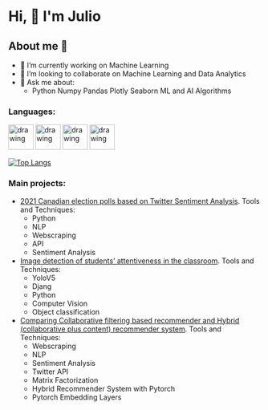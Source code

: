 
 # Hi, 👋 I'm Julio


## About me 👋
- 🔭 I’m currently working on Machine Learning
- 👯 I’m looking to collaborate on Machine Learning and Data Analytics
- 💬 Ask me about: 
    - Python Numpy Pandas Plotly Seaborn ML and AI Algorithms
### Languages:
[<img src="https://upload.wikimedia.org/wikipedia/commons/thumb/c/c3/Python-logo-notext.svg/1200px-Python-logo-notext.svg.png" alt="drawing" width="50">](http://python.org) 
[<img src="https://upload.wikimedia.org/wikipedia/commons/thumb/6/61/HTML5_logo_and_wordmark.svg/1200px-HTML5_logo_and_wordmark.svg.png" alt="drawing" width="50">](https://devdocs.io/html/)
[<img src="https://media.jvt.me/53239026de.png" alt="drawing" width="50">](https://git-scm.com)
[<img src="https://upload.wikimedia.org/wikipedia/commons/6/6a/JavaScript-logo.png" alt="drawing" width="50">](https://www.javascript.com)

[![Top Langs](https://github-readme-stats.vercel.app/api/top-langs/?username=juliosanchez7&layout=compact)](https://github.com/anuraghazra/github-readme-stats)
### Main projects:
- [2021 Canadian election polls based on Twitter Sentiment Analysis](https://github.com/juliosanchez7/NLP). Tools and Techniques:
    - Python
    - NLP
    - Webscraping
    - API
    - Sentiment Analysis
- [Image detection of students’ attentiveness in the classroom](https://github.com/juliosanchez7/computer_vision). Tools and Techniques:
    - YoloV5
    - Djang
    - Python
    - Computer Vision
    - Object classification
- [Comparing Collaborative filtering based recommender and Hybrid (collaborative plus content) recommender system](https://github.com/juliosanchez7/recommneder_systems). Tools and Techniques:
    - Webscraping
    - NLP
    - Sentiment Analysis
    - Twitter API
    - Matrix Factorization
    - Hybrid Recommender System with Pytorch
    - Pytorch Embedding Layers


